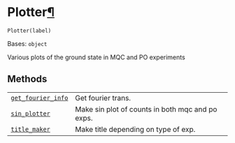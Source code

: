 # Plotter[¶](#plotter "Permalink to this headline")

<span id="undefined" />

`Plotter(label)`

Bases: `object`

Various plots of the ground state in MQC and PO experiments

## Methods

|                                                                                                                                                                                  |                                                  |
| -------------------------------------------------------------------------------------------------------------------------------------------------------------------------------- | ------------------------------------------------ |
| [`get_fourier_info`](qiskit.ignis.verification.Plotter.get_fourier_info#qiskit.ignis.verification.Plotter.get_fourier_info "qiskit.ignis.verification.Plotter.get_fourier_info") | Get fourier trans.                               |
| [`sin_plotter`](qiskit.ignis.verification.Plotter.sin_plotter#qiskit.ignis.verification.Plotter.sin_plotter "qiskit.ignis.verification.Plotter.sin_plotter")                     | Make sin plot of counts in both mqc and po exps. |
| [`title_maker`](qiskit.ignis.verification.Plotter.title_maker#qiskit.ignis.verification.Plotter.title_maker "qiskit.ignis.verification.Plotter.title_maker")                     | Make title depending on type of exp.             |
